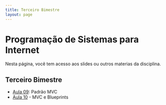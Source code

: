 ```yaml
---
title: Terceiro Bimestre
layout: page
---
```


# Programação de Sistemas para Internet

Nesta página, você tem acesso aos slides ou outros materias da disciplina.

## Terceiro Bimestre

- [Aula 09](../slides/09/09.pdf): Padrão MVC
- [Aula 10](../slides/10/10.pdf) - MVC e Blueprints
